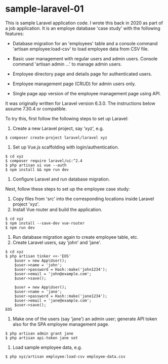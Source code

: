 # sample-laravel-01
This is sample Laravel application code. I wrote this back in 2020 as
part of a job application. It is an employe database 'case study' with
the following features:

* Database migration for an 'employees' table and a console command
  'artisan employee:load-csv' to load employee data from CSV file.

* Basic user management with regular users and admin users. Console
  command 'artisan admin ...' to manage admin users.

* Employee directory page and details page for authenticated users.

* Employee management page (CRUD) for admin users only.

* Single page app version of the employee management page using API.

It was originally written for Laravel version 6.3.0. The instructions
below assume 7.30.4 or compatible.

To try this, first follow the following steps to set up Laravel:
1. Create a new Laravel project, say 'xyz', e.g.
```
$ composer create-project laravel/laravel xyz
```
1. Set up Vue.js scaffolding with login/authentication.
```
$ cd xyz
$ composer require laravel/ui:^2.4
$ php artisan ui vue --auth
$ npm install && npm run dev
```
1. Configure Laravel and run database migration.

Next, follow these steps to set up the employee case study:
1. Copy files from 'src' into the corresponding locations inside
   Laravel project 'xyz'.
1. Install Vue router and build the application.
```
$ cd xyz
$ npm install --save-dev vue-router
$ npm run dev
```
1. Run database migration again to create employee table, etc.
1. Create Laravel users, say 'john' and 'jane'.
```
$ cd xyz
$ php artisan tinker <<-'EOS'
	$user = new App\User();
	$user->name = 'john';
	$user->password = Hash::make('john1234');
	$user->email = 'john@example.com';
	$user->save();

	$user = new App\User();
	$user->name = 'jane';
	$user->password = Hash::make('jane1234');
	$user->email = 'jane@example.com';
	$user->save();
EOS
```
1. Make one of the users (say 'jane') an admin user; generate API token
   also for the SPA employee management page.
```
$ php artisan admin grant jane
$ php artisan api-token jane set
```
1. Load sample employee data, e.g.
```
$ php xyz/artisan employee:load-csv employee-data.csv
```
